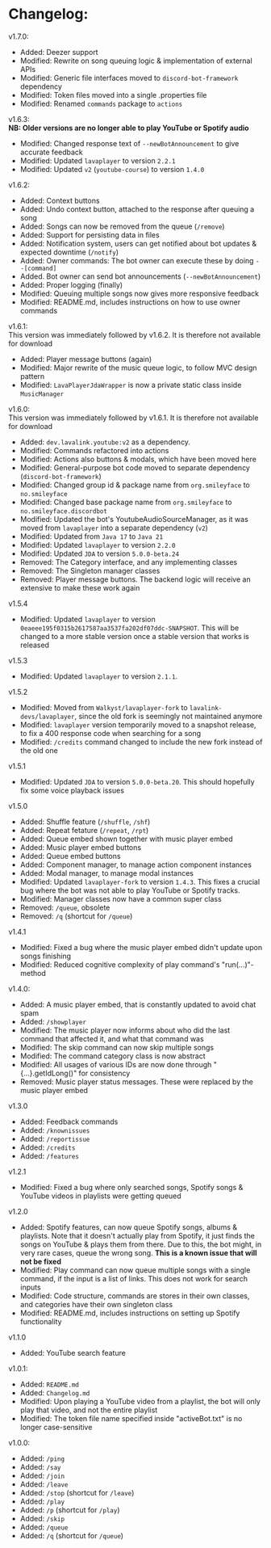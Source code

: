 # Changelog:

v1.7.0:
- Added: Deezer support
- Modified: Rewrite on song queuing logic & implementation of external APIs
- Modified: Generic file interfaces moved to `discord-bot-framework` dependency
- Modified: Token files moved into a single .properties file
- Modified: Renamed `commands` package to `actions`

v1.6.3:
<br/>**NB: Older versions are no longer able to play YouTube or Spotify audio**
- Modified: Changed response text of `--newBotAnnouncement` to give accurate feedback
- Modified: Updated `lavaplayer` to version `2.2.1`
- Modified: Updated `v2` (`youtube-course`) to version `1.4.0`

v1.6.2:
- Added: Context buttons
- Added: Undo context button, attached to the response after queuing a song
- Added: Songs can now be removed from the queue (`/remove`)
- Added: Support for persisting data in files
- Added: Notification system, users can get notified about bot updates & expected downtime (`/notify`)
- Added: Owner commands: The bot owner can execute these by doing `--[command]`
- Added. Bot owner can send bot announcements (`--newBotAnnouncement`)
- Added: Proper logging (finally)
- Modified: Queuing multiple songs now gives more responsive feedback
- Modified: README.md, includes instructions on how to use owner commands

v1.6.1:
<br/>This version was immediately followed by v1.6.2. It is therefore not available for download
- Added: Player message buttons (again)
- Modified: Major rewrite of the music queue logic, to follow MVC design pattern
- Modified: `LavaPlayerJdaWrapper` is now a private static class inside `MusicManager`

v1.6.0:
<br/>This version was immediately followed by v1.6.1. It is therefore not available for download
- Added: `dev.lavalink.youtube:v2` as a dependency. 
- Modified: Commands refactored into actions
- Modified: Actions also buttons & modals, which have been moved here
- Modified: General-purpose bot code moved to separate dependency (`discord-bot-framework`)
- Modified: Changed group id & package name from `org.smileyface` to `no.smileyface`
- Modified: Changed base package name from `org.smileyface` to `no.smileyface.discordbot`
- Modified: Updated the bot's YoutubeAudioSourceManager, as it was moved from `lavaplayer` into a separate dependency (`v2`)
- Modified: Updated from `Java 17` to `Java 21`
- Modified: Updated `lavaplayer` to version `2.2.0`
- Modified: Updated `JDA` to version `5.0.0-beta.24`
- Removed: The Category interface, and any implementing classes
- Removed: The Singleton manager classes
- Removed: Player message buttons. The backend logic will receive an extensive to make these work again

v1.5.4
- Modified: Updated `lavaplayer` to version `0eaeee195f0315b2617587aa3537fa202df07ddc-SNAPSHOT`.
  This will be changed to a more stable version once a stable version that works is released

v1.5.3
- Modified: Updated `lavaplayer` to version `2.1.1`.

v1.5.2
- Modified: Moved from `Walkyst/lavaplayer-fork` to `lavalink-devs/lavaplayer`, since the old fork is seemingly not maintained anymore
- Modified: `lavaplayer` version temporarily moved to a snapshot release, to fix a 400 response code when searching for a song
- Modified: `/credits` command changed to include the new fork instead of the old one

v1.5.1
- Modified: Updated `JDA` to version `5.0.0-beta.20`. This should hopefully fix some voice playback issues

v1.5.0
- Added: Shuffle feature (`/shuffle`, `/shf`)
- Added: Repeat fetature (`/repeat`, `/rpt`)
- Added: Queue embed shown together with music player embed
- Added: Music player embed buttons
- Added: Queue embed buttons
- Added: Component manager, to manage action component instances
- Added: Modal manager, to manage modal instances
- Modified: Updated `lavaplayer-fork` to version `1.4.3`. This fixes a crucial bug where the bot was not able to play YouTube or Spotify tracks.
- Modified: Manager classes now have a common super class
- Removed: `/queue`, obsolete
- Removed: `/q` (shortcut for `/queue`)

v1.4.1
- Modified: Fixed a bug where the music player embed didn't update upon songs finishing
- Modified: Reduced cognitive complexity of play command's "run(...)"-method

v1.4.0:
- Added: A music player embed, that is constantly updated to avoid chat spam
- Added: `/showplayer`
- Modified: The music player now informs about who did the last command that affected it, and what that command was
- Modified: The skip command can now skip multiple songs
- Modified: The command category class is now abstract
- Modified: All usages of various IDs are now done through "{...}.getIdLong()" for consistency
- Removed: Music player status messages. These were replaced by the music player embed

v1.3.0
- Added: Feedback commands
- Added: `/knownissues`
- Added: `/reportissue`
- Added: `/credits`
- Added: `/features`

v1.2.1
- Modified: Fixed a bug where only searched songs, Spotify songs & YouTube videos in playlists were getting queued

v1.2.0
- Added: Spotify features, can now queue Spotify songs, albums & playlists.
  Note that it doesn't actually play from Spotify, it just finds the songs on YouTube & plays them from there.
  Due to this, the bot might, in very rare cases, queue the wrong song. <b>This is a known issue that will not be fixed</b>
- Modified: Play command can now queue multiple songs with a single command, if the input is a list of links.
  This does not work for search inputs
- Modified: Code structure, commands are stores in their own classes, and categories have their own singleton class
- Modified: README.md, includes instructions on setting up Spotify functionality

v1.1.0
- Added: YouTube search feature

v1.0.1:
- Added: `README.md`
- Added: `Changelog.md`
- Modified: Upon playing a YouTube video from a playlist, the bot will only play that video, and not the entire playlist
- Modified: The token file name specified inside "activeBot.txt" is no longer case-sensitive

v1.0.0:
- Added: `/ping`
- Added: `/say`
- Added: `/join`
- Added: `/leave`
- Added: `/stop` (shortcut for `/leave`)
- Added: `/play`
- Added: `/p` (shortcut for `/play`)
- Added: `/skip`
- Added: `/queue`
- Added: `/q` (shortcut for `/queue`)